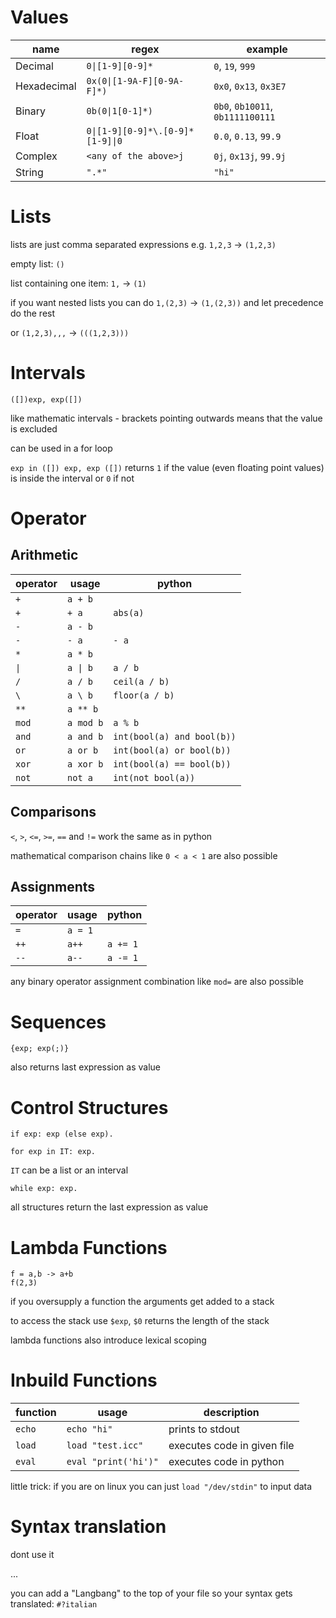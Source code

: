 # Values
| name | regex | example |
| --- | --- | --- |
| Decimal | `0\|[1-9][0-9]*` | `0`, `19`, `999` |
| Hexadecimal | `0x(0\|[1-9A-F][0-9A-F]*)` | `0x0`, `0x13`, `0x3E7` |
| Binary | `0b(0\|1[0-1]*)` | `0b0`, `0b10011`, `0b1111100111` |
| Float | `0\|[1-9][0-9]*\.[0-9]*[1-9]\|0` | `0.0`, `0.13`, `99.9` |
| Complex | `<any of the above>j` | `0j`, `0x13j`, `99.9j` |
| String | `".*"` | `"hi"` |
# Lists
lists are just comma separated expressions e.g. `1,2,3` -> `(1,2,3)`

empty list: `()`

list containing one item: `1,` -> `(1)`

if you want nested lists you can do `1,(2,3)` -> `(1,(2,3))` and let precedence do the rest

or `(1,2,3),,,` -> `(((1,2,3)))`
# Intervals
```
([])exp, exp([])
```
like mathematic intervals - brackets pointing outwards means that the value is excluded

can be used in a for loop

`exp in ([]) exp, exp ([])` returns `1` if the value (even floating point values) is inside the interval or `0` if not
# Operator
## Arithmetic
| operator | usage | python |
| --- | --- | --- |
| `+` | `a + b` |  |
| `+` | `+ a` | `abs(a)` |
| `-` | `a - b` |  |
| `-` | `- a` | `- a` |
| `*` | `a * b` |  |
| `\|` | `a \| b` | `a / b` |
| `/` | `a / b` | `ceil(a / b)` |
| `\` | `a \ b` | `floor(a / b)` |
| `**` | `a ** b` | |
| `mod` | `a mod b` | `a % b` |
| `and` | `a and b` | `int(bool(a) and bool(b))` |
| `or` | `a or b` | `int(bool(a) or bool(b))` |
| `xor` | `a xor b` | `int(bool(a) == bool(b))` |
| `not` | `not a` | `int(not bool(a))` |
## Comparisons
`<`, `>`, `<=`, `>=`, `==` and `!=` work the same as in python

mathematical comparison chains like `0 < a < 1` are also possible
## Assignments
| operator | usage | python |
| --- | --- | --- |
| `=` | `a = 1` | |
| `++` | `a++` | `a += 1` |
| `--` | `a--` | `a -= 1` |

any binary operator assignment combination like `mod=` are also possible
# Sequences
```
{exp; exp(;)}
```

also returns last expression as value
# Control Structures
```
if exp: exp (else exp).
```
```
for exp in IT: exp.
```
`IT` can be a list or an interval
```
while exp: exp.
```
all structures return the last expression as value
# Lambda Functions
```
f = a,b -> a+b
f(2,3)
```
if you oversupply a function the arguments get added to a stack

to access the stack use `$exp`, `$0` returns the length of the stack

lambda functions also introduce lexical scoping
# Inbuild Functions
| function | usage | description |
| --- | --- | --- |
| `echo` | `echo "hi"` | prints to stdout |
| `load` | `load "test.icc"` | executes code in given file |
| `eval` | `eval "print('hi')"` | executes code in python |

little trick: if you are on linux you can just `load "/dev/stdin"` to input data
# Syntax translation
dont use it

...

you can add a "Langbang" to the top of your file so your syntax gets translated: `#?italian`
